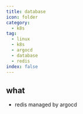 ```yaml
---
title: database
icon: folder
category:
  - k8s
tag:
  - linux
  - k8s
  - argocd
  - database
  - redis
index: false
---
```


## what
* redis managed by argocd

<AutoCatalog />
